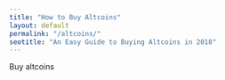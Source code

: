 ```yaml
---
title: "How to Buy Altcoins"
layout: default
permalink: "/altcoins/"
seotitle: "An Easy Guide to Buying Altcoins in 2018"
---
```


Buy altcoins
